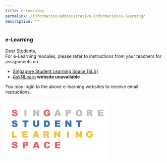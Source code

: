 ```yaml
---
title: e–Learning
permalink: /information/administrative-information/e-learning/
description: ""
---
```

### **e-Learning**
Dear Students,  
For e-Learning modules, please refer to instructions from your teachers for assignments on  

*   [Singapore Student Learning Space (SLS)](http://learning.moe.edu.sg/)
*   [AskNLearn](https://lms.asknlearn.com/juying_ss/Login.aspx) **website unavailable**

You may login to the above e-learning websites to receive email instructions.

<img src="/images/SLS.png" style="width:65%">
